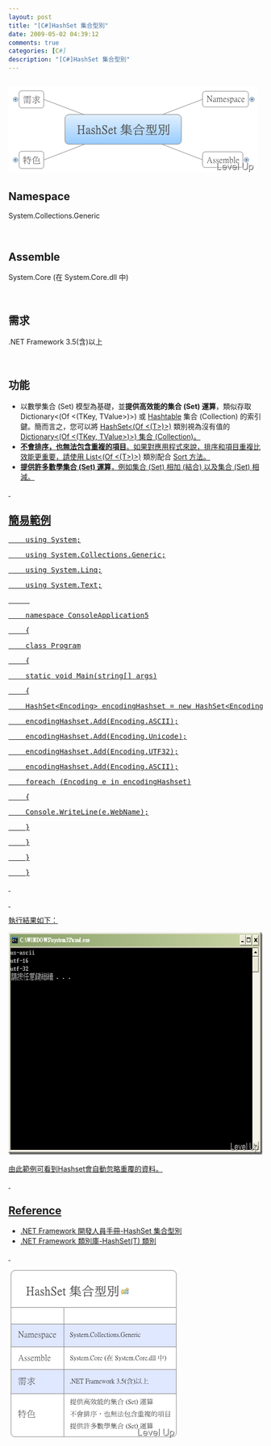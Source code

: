 ```yaml
---
layout: post
title: "[C#]HashSet 集合型別"
date: 2009-05-02 04:39:12
comments: true
categories: [C#]
description: "[C#]HashSet 集合型別"
---
```

<h2>
	<img alt="image" border="0" height="170" src="\images\posts\8271\image_thumb_1.png" style="border-right-width: 0px; border-top-width: 0px; border-bottom-width: 0px; border-left-width: 0px" width="493" /></h2>
<h2>
	Namespace</h2>
<p>
	System.Collections.Generic</p>
<p>
	 </p>
<h2>
	Assemble</h2>
<p>
	System.Core (在 System.Core.dll 中)</p>
<p>
	 </p>
<h2>
	需求</h2>
<p>
	.NET Framework 3.5(含)以上</p>
<p>
	 </p>
<h2>
	功能</h2>
<ul>
	<li>
		以數學集合 (Set) 模型為基礎，並<strong>提供高效能的集合 (Set) 運算</strong>，類似存取 Dictionary&lt;(Of &lt;(TKey, TValue&gt;)&gt;)</a> 或 <a href="http://msdn.microsoft.com/zh-tw/library/system.collections.hashtable.aspx">Hashtable</a> 集合 (Collection) 的索引鍵。簡而言之，您可以將 <a href="http://msdn.microsoft.com/zh-tw/library/bb359438.aspx">HashSet&lt;(Of &lt;(T&gt;)&gt;)</a> 類別視為沒有值的 <a href="http://msdn.microsoft.com/zh-tw/library/xfhwa508.aspx">Dictionary&lt;(Of &lt;(TKey, TValue&gt;)&gt;) 集合 (Collection)。</li>
	<li>
		<strong>不會排序，也無法包含重複的項目</strong>。如果對應用程式來說，排序和項目重複比效能更重要，請使用 List&lt;(Of &lt;(T&gt;)&gt;)</a> 類別配合 <a href="http://msdn.microsoft.com/zh-tw/library/3da4abas.aspx">Sort 方法。</li>
	<li>
		<strong>提供許多數學集合 (Set) 運算</strong>，例如集合 (Set) 相加 (結合) 以及集合 (Set) 相減。</li>
</ul>
<p>
	 </p>
<h2>
	簡易範例</h2>
<div class="csharpcode">
	<pre class="alt">
	<span class="kwrd">using</span> System;</pre>
	<pre>
	<span class="kwrd">using</span> System.Collections.Generic;</pre>
	<pre class="alt">
	<span class="kwrd">using</span> System.Linq;</pre>
	<pre>
	<span class="kwrd">using</span> System.Text;</pre>
	<pre class="alt">
	 </pre>
	<pre>
	<span class="kwrd">namespace</span> ConsoleApplication5</pre>
	<pre class="alt">
	{</pre>
	<pre>
	<span class="kwrd">class</span> Program</pre>
	<pre class="alt">
	{</pre>
	<pre>
	<span class="kwrd">static</span> <span class="kwrd">void</span> Main(<span class="kwrd">string</span>[] args)</pre>
	<pre class="alt">
	{</pre>
	<pre>
	HashSet&lt;Encoding&gt; encodingHashset = <span class="kwrd">new</span> HashSet&lt;Encoding&gt;();</pre>
	<pre class="alt">
	encodingHashset.Add(Encoding.ASCII);</pre>
	<pre>
	encodingHashset.Add(Encoding.Unicode);</pre>
	<pre class="alt">
	encodingHashset.Add(Encoding.UTF32);</pre>
	<pre>
	encodingHashset.Add(Encoding.ASCII);</pre>
	<pre class="alt">
	<span class="kwrd">foreach</span> (Encoding e <span class="kwrd">in</span> encodingHashset)</pre>
	<pre>
	{</pre>
	<pre class="alt">
	Console.WriteLine(e.WebName);</pre>
	<pre>
	}</pre>
	<pre class="alt">
	}</pre>
	<pre>
	}</pre>
	<pre class="alt">
	}</pre>
</div>
<p>
	 </p>
<p>
	</p><style type="text/css"><![CDATA[

.csharpcode, .csharpcode pre
{
	font-size: small;
	color: black;
	font-family: consolas, "Courier New", courier, monospace;
	background-color: #ffffff;
	/*white-space: pre;*/
}
.csharpcode pre { margin: 0em; }
.csharpcode .rem { color: #008000; }
.csharpcode .kwrd { color: #0000ff; }
.csharpcode .str { color: #006080; }
.csharpcode .op { color: #0000c0; }
.csharpcode .preproc { color: #cc6633; }
.csharpcode .asp { background-color: #ffff00; }
.csharpcode .html { color: #800000; }
.csharpcode .attr { color: #ff0000; }
.csharpcode .alt 
{
	background-color: #f4f4f4;
	width: 100%;
	margin: 0em;
}
.csharpcode .lnum { color: #606060; }]]></style>

<p>
	 </p>
<p>
	執行結果如下：</p>
<p>
	<img alt="image" border="0" height="442" src="\images\posts\8271\image_thumb.png" style="border-right-width: 0px; border-top-width: 0px; border-bottom-width: 0px; border-left-width: 0px" width="673" /></p>
<p>
	由此範例可看到Hashset會自動忽略重覆的資料。</p>
<p>
	 </p>
<h2>
	Reference</h2>
<ul>
	<li>
		.NET Framework 開發人員手冊-HashSet 集合型別</li>
	<li>
		.NET Framework 類別庫-HashSet(T) 類別</li>
</ul>
<p>
	 </p>
<p>
	<img alt="image" border="0" height="337" src="\images\posts\8271\image_thumb_2.png" style="border-right-width: 0px; border-top-width: 0px; border-bottom-width: 0px; border-left-width: 0px" width="336" /></p>
